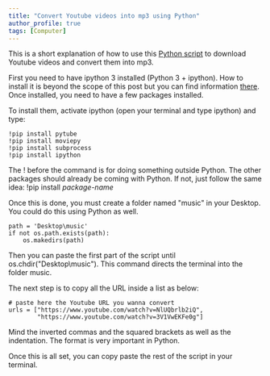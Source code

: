 ```yaml
---
title: "Convert Youtube videos into mp3 using Python"
author_profile: true
tags: [Computer]
---
```


This is a short explanation of how to use this 
[Python script]("https://github.com/JLefortBesnard/YoutubeConverter") 
to download Youtube videos and convert them into mp3.

First you need to have ipython 3 installed (Python 3 + ipython). How to install it is beyond the scope of this post but you can find information [there]("http://jeremylefortbesnard.de/LearnPythonandML/").
Once installed, you need to have a few packages installed. 

To install them, activate ipython (open your terminal and type ipython) and type:

```
!pip install pytube
!pip install moviepy
!pip install subprocess
!pip install ipython
```

The ! before the command is for doing something outside Python.
The other packages should already be coming with Python. If not, just follow the same idea: !pip install _package-name_

Once this is done, you must create a folder named "music" in your Desktop. You could do this using Python as well.

```
path = 'Desktop\music' 
if not os.path.exists(path):
    os.makedirs(path)
```  

Then you can paste the first part of the script until os.chdir("Desktop\\music").
This command directs the terminal into the folder music.

The next step is to copy all the URL inside a list as below:

```
# paste here the Youtube URL you wanna convert
urls = ["https://www.youtube.com/watch?v=NlUQbrlb2iQ",
        "https://www.youtube.com/watch?v=3V1VwEKFe0g"]
```
Mind the inverted commas and the squared brackets as well as the indentation. The format is very important in Python.

Once this is all set, you can copy paste the rest of the script in your terminal.
